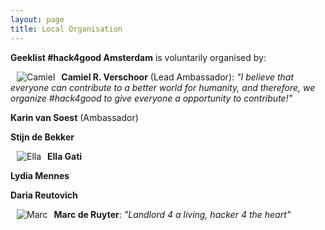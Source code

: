 ```yaml
---
layout: page
title: Local Organisation
---
```

**Geeklist \#hack4good Amsterdam** is voluntarily organised by:

<span><img src="{{ site.baseurl }}public/images/camiel.jpeg" align="left" hspace="10" alt="Camiel"/> **Camiel R. Verschoor** (Lead Ambassador): *"I believe that everyone can contribute to a better world for humanity, and therefore, we organize #hack4good to give everyone a opportunity to contribute!"* </span>

**Karin van Soest** (Ambassador)

**Stijn de Bekker**

<span><img src="{{ site.baseurl }}public/images/ella.jpg" align="left" hspace="10" alt="Ella"/> **Ella Gati** </span>

**Lydia Mennes**

**Daria Reutovich**

<span><img src="{{ site.baseurl }}public/images/marc.jpg" align="left" hspace="10" alt="Marc"/> **Marc de Ruyter**: *"Landlord 4 a living, hacker 4 the heart"* </span>
